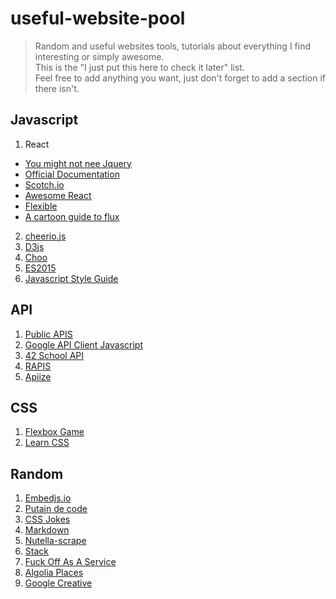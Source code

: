 # useful-website-pool 

> Random and useful websites tools, tutorials about everything I find interesting or simply awesome.  
This is the "I just put this here to check it later" list.  
Feel free to add anything you want, just don't forget to add a section if there isn't.  

## Javascript

1. React
  * [You might not nee Jquery](http://youmightnotneedjquery.com/)  
  * [Official Documentation](https://facebook.github.io/react/docs/getting-started.html)  
  * [Scotch.io](https://scotch.io/tutorials/learning-react-getting-started-and-concepts)  
  * [Awesome React](https://github.com/enaqx/awesome-react)  
  * [Flexible](http://fluxible.io/api/components.html)  
  * [A cartoon guide to flux](https://code-cartoons.com/a-cartoon-guide-to-flux-6157355ab207#.mka2j2u6r)  
2. [cheerio.js](https://github.com/cheeriojs/cheerio)  
3. [D3js](https://d3js.org/)  
4. [Choo](https://github.com/yoshuawuyts/choo)  
5. [ES2015](https://babeljs.io/blog/2015/06/07/react-on-es6-plus)  
6. [Javascript Style Guide](https://github.com/airbnb/javascript)  


## API

1. [Public APIS](https://github.com/toddmotto/public-apis)  
2. [Google API Client Javascript](https://developers.google.com/api-client-library/javascript/start/start-js)  
3. [42 School API](https://api.intra.42.fr/)  
4. [RAPIS](https://github.com/lambda2/rapis)  
5. [Apiize](https://github.com/lambda2/apiize)  



## CSS

1. [Flexbox Game](https://preview.webflow.com/preview/flexbox-game?preview=d1a26b027c4803817087a91c651e321f&m=1)  
2. [Learn CSS](http://learnlayout.com/)  

## Random

1. [Embedjs.io](https://embedjs.readme.io/)  
2. [Putain de code](http://putaindecode.io/)  
3. [CSS Jokes](http://saijogeorge.com/css-puns/)
4. [Markdown](https://github.com/adam-p/markdown-here/wiki/Markdown-Cheatsheet)  
5. [Nutella-scrape](https://github.com/karissa/nutella-scrape)  
6. [Stack](http://stackshare.io/stacks)  
7. [Fuck Off As A Service](https://github.com/tomdionysus/foaas)  
8. [Algolia Places](https://community.algolia.com/places/)  
9. [Google Creative](http://googlecreativelab.github.io/anypixel/)  


